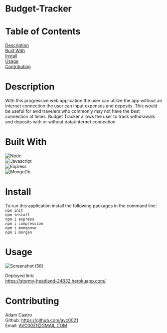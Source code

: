 # Budget-Tracker

# Table of Contents

[Description](#description)</br>
[Built With](#built-with)</br>
[Install](#install)</br>
[Usage](#usage)</br>
[Contributing](#contributing)</br>

# Description
With this progressive web application the user can utilize the app without an internet connection the user can input expenses and deposits. This would be useful for avid travelers who commonly may not have the best connection at times. Budget Tracker allows the user to track withdrawals and deposits with or without data/internet connection.

# Built With
![Node](https://img.shields.io/badge/Node.js-339933?style=plastic&logo=nodedotjs&logoColor=white) </br>
![Javascript](https://img.shields.io/badge/JavaScript-F7DF1E?style=plastic&logo=javascript&logoColor=black)</br>
![Express](https://img.shields.io/badge/Express.js-000000?style=plastic&logo=express&logoColor=white)</br>
![MongoDb](https://img.shields.io/badge/MongoDB-4EA94B?style=plastic&logo=mongodb&logoColor=white)</br>

# Install
To run this application install the following packages in the command line:</br>
`npm init`</br>
`npm install`</br>
`npm i express`</br>
`npm i compression`</br>
`npm i mongoose`</br>
`npm i morgan`</br>

# Usage

![Screenshot (58)](https://user-images.githubusercontent.com/91796423/166087717-313b1265-4a2a-4640-ba41-4971313101e3.png)


Deployed link: </br>
https://stormy-headland-24832.herokuapp.com/


# Contributing
Adam Castro</br>
Github: https://github.com/avc0021</br>
Email: AVC0021@GMAIL.COM
